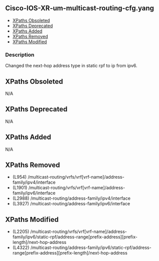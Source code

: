 ## Cisco-IOS-XR-um-multicast-routing-cfg.yang

- [XPaths Obsoleted](#xpaths-obsoleted)
- [XPaths Deprecated](#xpaths-deprecated)
- [XPaths Added](#xpaths-added)
- [XPaths Removed](#xpaths-removed)
- [XPaths Modified](#xpaths-modified)

### Description

Changed the next-hop address type in static rpf to ip from ipv6.

## XPaths Obsoleted

N/A

## XPaths Deprecated

N/A

## XPaths Added

N/A

## XPaths Removed

- (L954)	/multicast-routing/vrfs/vrf[vrf-name]/address-family/ipv4/interface
- (L1901)	/multicast-routing/vrfs/vrf[vrf-name]/address-family/ipv6/interface
- (L2988)	/multicast-routing/address-family/ipv4/interface
- (L3927)	/multicast-routing/address-family/ipv6/interface

## XPaths Modified

- (L2205)	/multicast-routing/vrfs/vrf[vrf-name]/address-family/ipv6/static-rpf/address-range[prefix-address][prefix-length]/next-hop-address
- (L4322)	/multicast-routing/address-family/ipv6/static-rpf/address-range[prefix-address][prefix-length]/next-hop-address

